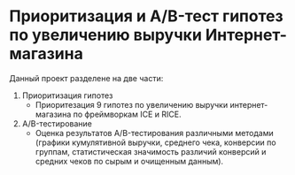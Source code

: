 # Приоритизация и A/B-тест гипотез по увеличению выручки Интернет-магазина 
Данный проект разделене на две части:
1. Приоритизация гипотез
    - Приоритезация 9 гипотез по увеличению выручки интернет-магазина по фреймворкам ICE и RICE.
2. A/B-тестирование 
    - Оценка результатов A/B-тестирования различными методами (графики кумулятивной выручки, среднего чека, конверсии по группам, статистическая значимость различий конверсий и средних чеков по сырым и очищенным данным).
